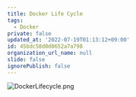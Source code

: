 ```yaml
---
title: Docker Life Cycle
tags:
  - Docker
private: false
updated_at: '2022-07-19T01:13:12+09:00'
id: 45bdc58d0d0652a7a798
organization_url_name: null
slide: false
ignorePublish: false
---
```

![DockerLifecycle.png](https://qiita-image-store.s3.ap-northeast-1.amazonaws.com/0/59081/b429e3dd-3549-d8f1-688c-c5391f08cf74.png)
